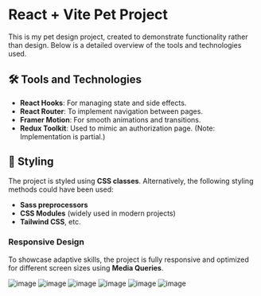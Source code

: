 # React + Vite Pet Project

This is my pet design project, created to demonstrate functionality rather than design. Below is a detailed overview of the tools and technologies used.

## 🛠️ Tools and Technologies

- **React Hooks**: For managing state and side effects.
- **React Router**: To implement navigation between pages.
- **Framer Motion**: For smooth animations and transitions.
- **Redux Toolkit**: Used to mimic an authorization page. (Note: Implementation is partial.)

## 🎨 Styling

The project is styled using **CSS classes**. Alternatively, the following styling methods could have been used:
- **Sass preprocessors**
- **CSS Modules** (widely used in modern projects)
- **Tailwind CSS**, etc.

### Responsive Design
To showcase adaptive skills, the project is fully responsive and optimized for different screen sizes using **Media Queries**.


![image](https://github.com/user-attachments/assets/95815ef5-3571-4db8-b399-2fa49b09ebfd)
![image](https://github.com/user-attachments/assets/cd653b62-6776-40ab-a458-688773f0178c)
![image](https://github.com/user-attachments/assets/82e56f11-70eb-4bb8-ac16-cbf6dc9ad0df)
![image](https://github.com/user-attachments/assets/89f44ce1-5c25-4f38-b5ec-ec3ba21fdef4)
![image](https://github.com/user-attachments/assets/921a371b-4bfc-4b40-a359-9e6af49eb444)
![image](https://github.com/user-attachments/assets/4999f752-2c44-4a56-9c84-8f914cc657a4)


